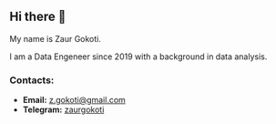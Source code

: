 ## Hi there 👋

My name is Zaur Gokoti. 

I am a Data Engeneer since 2019 with a background in data analysis. 

### **Contacts:**

- **Email:** [z.gokoti@gmail.com](mailto:z.gokoti@gmail.com)
- **Telegram:** [zaurgokoti](https://t.me/zaurgokoti)


<!--
**Zaur86/Zaur86** is a ✨ _special_ ✨ repository because its `README.md` (this file) appears on your GitHub profile.

Here are some ideas to get you started:

- 🔭 I’m currently working on ...
- 🌱 I’m currently learning ...
- 👯 I’m looking to collaborate on ...
- 🤔 I’m looking for help with ...
- 💬 Ask me about ...
- 📫 How to reach me: ...
- 😄 Pronouns: ...
- ⚡ Fun fact: ...
-->
